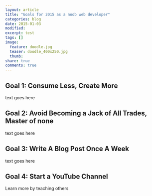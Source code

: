 ```yaml
---
layout: article
title: "Goals for 2015 as a noob web developer"
categories: blog
date: 2015-01-03
modified:
excerpt: test
tags: []
image:
  feature: doodle.jpg
  teaser: doodle_400x250.jpg
  thumb:
share: true
comments: true
---
```


## Goal 1: Consume Less, Create More

text goes here

## Goal 2: Avoid Becoming a Jack of All Trades, Master of none

text goes here

## Goal 3: Write A Blog Post Once A Week

text goes here

## Goal 4: Start a YouTube Channel

Learn more by teaching others